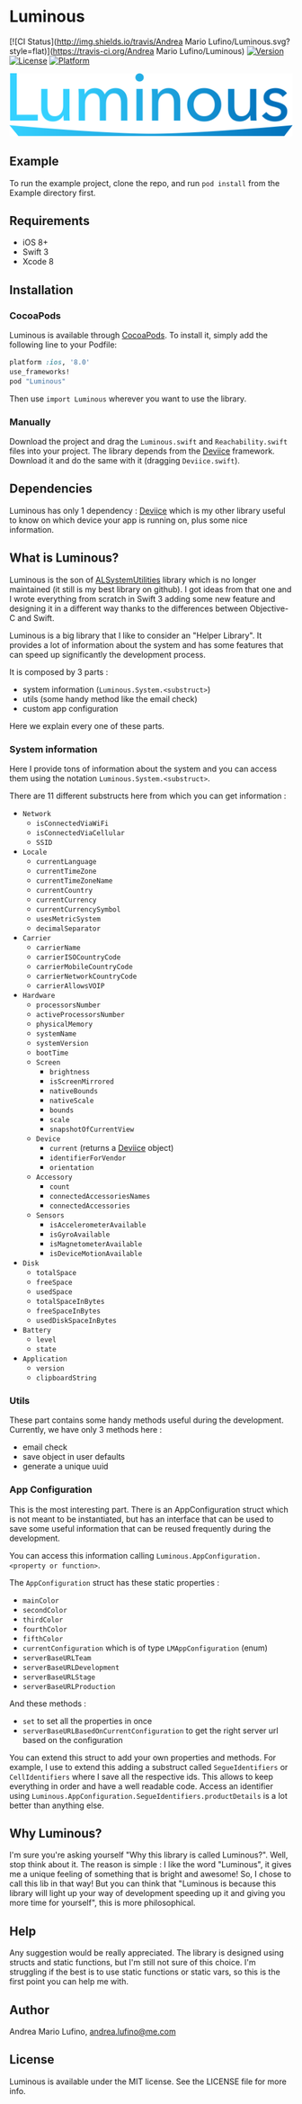 # Luminous

[![CI Status](http://img.shields.io/travis/Andrea Mario Lufino/Luminous.svg?style=flat)](https://travis-ci.org/Andrea Mario Lufino/Luminous)
[![Version](https://img.shields.io/cocoapods/v/Luminous.svg?style=flat)](http://cocoapods.org/pods/Luminous)
[![License](https://img.shields.io/cocoapods/l/Luminous.svg?style=flat)](http://cocoapods.org/pods/Luminous)
[![Platform](https://img.shields.io/cocoapods/p/Luminous.svg?style=flat)](http://cocoapods.org/pods/Luminous)

![Logo](./Example/Luminous.png)

## Example

To run the example project, clone the repo, and run `pod install` from the Example directory first.

## Requirements

- iOS 8+
- Swift 3
- Xcode 8

## Installation

### CocoaPods

Luminous is available through [CocoaPods](http://cocoapods.org). To install
it, simply add the following line to your Podfile:

```ruby
platform :ios, '8.0'
use_frameworks!
pod "Luminous"
```

Then use `import Luminous` wherever you want to use the library.

### Manually

Download the project and drag the `Luminous.swift` and `Reachability.swift` files into your project. The library depends from the [Deviice](https://github.com/andrealufino/Deviice) framework. Download it and do the same with it (dragging `Deviice.swift`).

## Dependencies

Luminous has only 1 dependency : [Deviice](https://github.com/andrealufino/Deviice) which is my other library useful to know on which device your app is running on, plus some nice information.

## What is Luminous?

Luminous is the son of [ALSystemUtilities](https://github.com/andrealufino/ALSystemUtilities) library which is no longer maintained (it still is my best library on github). I got ideas from that one and I wrote everything from scratch in Swift 3 adding some new feature and designing it in a different way thanks to the differences between Objective-C and Swift.

Luminous is a big library that I like to consider an "Helper Library". It provides a lot of information about the system and has some features that can speed up significantly the development process.

It is composed by 3 parts :
- system information (`Luminous.System.<substruct>`)
- utils (some handy method like the email check)
- custom app configuration

Here we explain every one of these parts.

### System information

Here I provide tons of information about the system and you can access them using the notation `Luminous.System.<substruct>`.

There are 11 different substructs here from which you can get information :
- `Network`
    - `isConnectedViaWiFi`
    - `isConnectedViaCellular`
    - `SSID`
- `Locale`
    - `currentLanguage`
    - `currentTimeZone`
    - `currentTimeZoneName`
    - `currentCountry`
    - `currentCurrency`
    - `currentCurrencySymbol`
    - `usesMetricSystem`
    - `decimalSeparator`
- `Carrier`
    - `carrierName`
    - `carrierISOCountryCode`
    - `carrierMobileCountryCode`
    - `carrierNetworkCountryCode`
    - `carrierAllowsVOIP`
- `Hardware`
    - `processorsNumber`
    - `activeProcessorsNumber`
    - `physicalMemory`
    - `systemName`
    - `systemVersion`
    - `bootTime`
    - `Screen`
        - `brightness`
        - `isScreenMirrored`
        - `nativeBounds`
        - `nativeScale`
        - `bounds`
        - `scale`
        - `snapshotOfCurrentView`
    - `Device`
        - `current` (returns a [Deviice](https://github.com/andrealufino/Deviice) object)
        - `identifierForVendor`
        - `orientation`
    - `Accessory`
        - `count`
        - `connectedAccessoriesNames`
        - `connectedAccessories`
    - `Sensors`
        - `isAccelerometerAvailable`
        - `isGyroAvailable`
        - `isMagnetometerAvailable`
        - `isDeviceMotionAvailable`
- `Disk`
    - `totalSpace`
    - `freeSpace`
    - `usedSpace`
    - `totalSpaceInBytes`
    - `freeSpaceInBytes`
    - `usedDiskSpaceInBytes`
- `Battery`
    - `level`
    - `state`
- `Application`
    - `version`
    - `clipboardString`

### Utils

These part contains some handy methods useful during the development. Currently, we have only 3 methods here :
- email check
- save object in user defaults
- generate a unique uuid

### App Configuration

This is the most interesting part. There is an AppConfiguration struct which is not meant to be instantiated, but has an interface that can be used to save some useful information that can be reused frequently during the development.

You can access this information calling `Luminous.AppConfiguration.<property or function>`.

The `AppConfiguration` struct has these static properties :
- `mainColor`
- `secondColor`
- `thirdColor`
- `fourthColor`
- `fifthColor`
- `currentConfiguration` which is of type `LMAppConfiguration` (enum)
- `serverBaseURLTeam`
- `serverBaseURLDevelopment`
- `serverBaseURLStage`
- `serverBaseURLProduction`

And these methods :
- `set` to set all the properties in once
- `serverBaseURLBasedOnCurrentConfiguration` to get the right server url based on the configuration

You can extend this struct to add your own properties and methods. For example, I use to extend this adding a substruct called `SegueIdentifiers` or `CellIdentifiers` where I save all the respective ids. This allows to keep everything in order and have a well readable code. Access an identifier using `Luminous.AppConfiguration.SegueIdentifiers.productDetails` is a lot better than anything else.

## Why Luminous?

I'm sure you're asking yourself "Why this library is called Luminous?". Well, stop think about it. The reason is simple : I like the word "Luminous", it gives me a unique feeling of something that is bright and awesome! So, I chose to call this lib in that way! But you can think that "Luminous is because this library will light up your way of development speeding up it and giving you more time for yourself", this is more philosophical.

## Help

Any suggestion would be really appreciated. The library is designed using structs and static functions, but I'm still not sure of this choice. I'm struggling if the best is to use static functions or static vars, so this is the first point you can help me with.

## Author

Andrea Mario Lufino, andrea.lufino@me.com

## License

Luminous is available under the MIT license. See the LICENSE file for more info.
